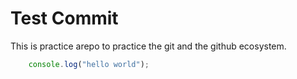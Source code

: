 # Test Commit
This is practice arepo to practice the git and the github ecosystem. 

```javascript 
	console.log("hello world");
```
